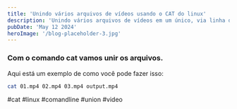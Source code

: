 ```yaml
---
title: 'Unindo vários arquivos de vídeos usando o CAT do linux'
description: 'Unindo vários arquivos de vídeos em um único, via linha de comando do linux'
pubDate: 'May 12 2024'
heroImage: '/blog-placeholder-3.jpg'
---
```



### Com o comando **cat** vamos unir os arquivos. 

Aqui está um exemplo de como você pode fazer isso:

```bash
cat 01.mp4 02.mp4 03.mp4 output.mp4
```


#cat #linux #comandline #union #video
